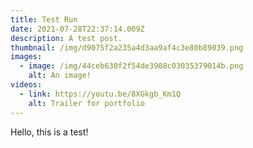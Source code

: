 ```yaml
---
title: Test Run
date: 2021-07-28T22:37:14.009Z
description: A test post.
thumbnail: /img/d9075f2a235a4d3aa9af4c3e80b89039.png
images:
  - image: /img/44ceb630f2f54de3908c03035379014b.png
    alt: An image!
videos:
  - link: https://youtu.be/8XGkgb_Km1Q
    alt: Trailer for portfolio
---
```

Hello, this is a test!
